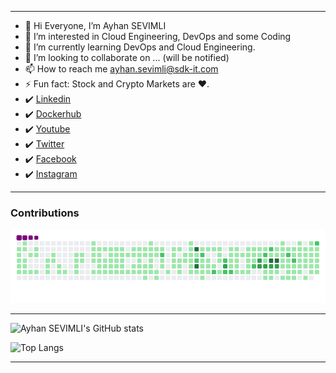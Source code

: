 --------------------------------------------------------------------------------------------------------------------
- 👋 Hi Everyone, I’m Ayhan SEVIMLI
- 👀 I’m interested in Cloud Engineering, DevOps and some Coding
- 🌱 I’m currently learning DevOps and Cloud Engineering.
- 💞️ I’m looking to collaborate on ... (will be notified)
- 📫 How to reach me ayhan.sevimli@sdk-it.com
- ⚡ Fun fact: Stock and Crypto Markets are ❤️.
- ✔️ [Linkedin](https://www.linkedin.com/in/ayhansevimli)
- ✔️ [Dockerhub](https://hub.docker.com/u/ayhans/)
- ✔️ [Youtube](https://www.youtube.com/UsefulITVideosTutorials)
- ✔️ [Twitter](https://twitter.com/it_sdk)
- ✔️ [Facebook](https://fb.me/sdkitservices.uk)
- ✔️ [Instagram](https://instagram.com/sdkitservices)

--------------------------------------------------------------------------------------------------------------------
<!---
ayhansevimli/ayhansevimli is a ✨ special ✨ repository because its `README.md` (this file) appears on your GitHub profile.
You can click the Preview link to take a look at your changes.

--->

<!---
--->
### Contributions
![snake gif](https://github.com/ayhansevimli/ayhansevimli/blob/output/github-contribution-grid-snake.gif)

--------------------------------------------------------------------------------------------------------------------
![Ayhan SEVIMLI's GitHub stats](https://github-readme-stats.vercel.app/api?username=ayhansevimli)

<!---
--------------------------------------------------------------------------------------------------------------------
![Readme Card](https://github-readme-stats.vercel.app/api/pin/?username=ayhansevimli&repo=github-readme-stats)
--------------------------------------------------------------------------------------------------------------------
--->

![Top Langs](https://github-readme-stats.vercel.app/api/top-langs/?username=ayhansevimli&layout=compact)

--------------------------------------------------------------------------------------------------------------------
<!---

--->

<!---

--->

<!---

--->

